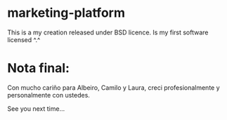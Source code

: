 marketing-platform
==================

This is a my creation released under BSD licence. Is my first software licensed ^.^

Nota final:
===========

Con mucho cariño para Albeiro, Camilo y Laura, creci profesionalmente y personalmente con ustedes.

See you next time...
